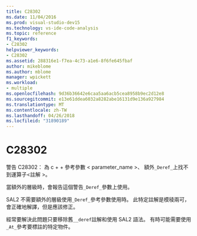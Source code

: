 ```yaml
---
title: C28302
ms.date: 11/04/2016
ms.prod: visual-studio-dev15
ms.technology: vs-ide-code-analysis
ms.topic: reference
f1_keywords:
- C28302
helpviewer_keywords:
- C28302
ms.assetid: 288316e1-f7ea-4c73-a1e6-8f6fe645fbaf
author: mikeblome
ms.author: mblome
manager: wpickett
ms.workload:
- multiple
ms.openlocfilehash: 9d36b36642e6caa5aa6acb5cea8958b9ec2d12e8
ms.sourcegitcommit: e13e61ddea6032a8282abe16131d9e136a927984
ms.translationtype: MT
ms.contentlocale: zh-TW
ms.lasthandoff: 04/26/2018
ms.locfileid: "31890189"
---
```

# <a name="c28302"></a>C28302
警告 C28302： 為 c + + 參考參數 < parameter_name >、 額外`_Deref_`上找不到運算子\<註解 >。

 當額外的層級時，會報告這個警告`_Deref_`參數上使用。

 SAL2 不需要額外的層級使用`_Deref_`參考參數使用時。 此特定註解是模稜兩可，會正確地解譯，但是應該修正。

 經常要解決此問題只要移除舊`__deref`註解和使用 SAL2 語法。 有時可能需要使用`_At_`參考要標註的特定物件。
